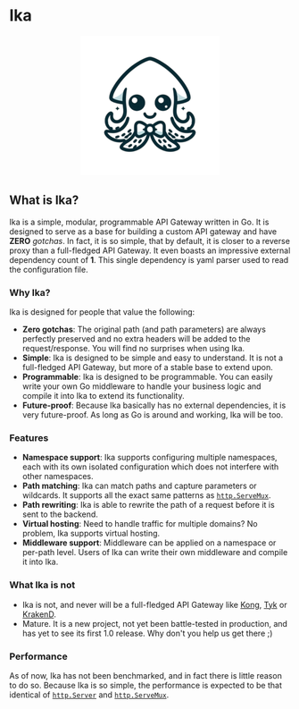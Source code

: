 # Ika

<p align="center">
  <img src="https://github.com/ALX99/ika/blob/main/logo.png" />
</p>

## What is Ika?

Ika is a simple, modular, programmable API Gateway written in Go. It is designed to serve as a base for building a custom API gateway and have **ZERO** *gotchas*.
In fact, it is so simple, that by default, it is closer to a reverse proxy than a full-fledged API Gateway. It even boasts an impressive external dependency count of **1**.
This single dependency is yaml parser used to read the configuration file.

### Why Ika?

Ika is designed for people that value the following:

- **Zero gotchas**: The original path (and path parameters) are always perfectly preserved and no extra headers will be added to the request/response. You will find no surprises when using Ika.
- **Simple**: Ika is designed to be simple and easy to understand. It is not a full-fledged API Gateway, but more of a stable base to extend upon.
- **Programmable**: Ika is designed to be programmable. You can easily write your own Go middleware to handle your business logic and compile it into Ika to extend its functionality.
- **Future-proof**: Because Ika basically has no external dependencies, it is very future-proof. As long as Go is around and working, Ika will be too.

### Features

- **Namespace support**: Ika supports configuring multiple namespaces, each with its own isolated configuration which does not interfere with other namespaces.
- **Path matching**: Ika can match paths and capture parameters or wildcards. It supports all the exact same patterns as [`http.ServeMux`](https://pkg.go.dev/net/http#hdr-Patterns).
- **Path rewriting**: Ika is able to rewrite the path of a request before it is sent to the backend.
- **Virtual hosting**: Need to handle traffic for multiple domains? No problem, Ika supports virtual hosting.
- **Middleware support**: Middleware can be applied on a namespace or per-path level. Users of Ika can write their own middleware and compile it into Ika.

### What Ika is not

- Ika is not, and never will be a full-fledged API Gateway like [Kong](https://konghq.com/products/kong-gateway), [Tyk](https://tyk.io) or [KrakenD](https://www.krakend.io).
- Mature. It is a new project, not yet been battle-tested in production, and has yet to see its first 1.0 release. Why don't you help us get there ;)

### Performance

As of now, Ika has not been benchmarked, and in fact there is little reason to do so.
Because Ika is so simple, the performance is expected to be that identical of [`http.Server`](https://pkg.go.dev/net/http#Server) and [`http.ServeMux`](https://pkg.go.dev/net/http#ServeMux).
